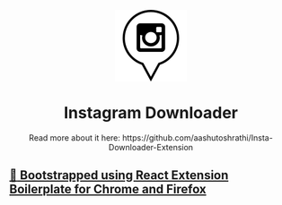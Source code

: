 <p align="center"><img src="src/img/icon-128x128.png" align="center" width="128"><p>
<h1 align="center"> Instagram Downloader </h1> 

<p align="center">
Read more about it here: https://github.com/aashutoshrathi/Insta-Downloader-Extension
</p>

<p align="center">

## [:rocket: Bootstrapped using React Extension Boilerplate for Chrome and Firefox](https://github.com/kryptokinght/react-extension-boilerplate) 

</p>
